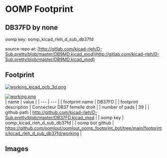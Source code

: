 # OOMP Footprint  
## DB37FD  by none  
  
oomp key: oomp_kicad_rleh_d_sub_db37fd  
  
source repo at: [http://gitlab.com/kicad-rleh/D-Sub.pretty/blob/master/DB9MD.kicad_mod](http://gitlab.com/kicad-rleh/D-Sub.pretty/blob/master/DB9MD.kicad_mod)  
## Footprint  
  
[![working_kicad_pcb_3d.png](working_kicad_pcb_3d_600.png)](working_kicad_pcb_3d.png)  
  
[![working.png](working_600.png)](working.png)  
| name | value | 
| --- | --- | 
| footprint name | DB37FD | 
| footprint description | Connecteur DB37 femelle droit | 
| number of pads | 39 | 
| github path | http://github.com/kicad-rleh/D-Sub.pretty/blob/master/DB37FD.kicad_mod | 
| oomp key | oomp_kicad_rleh_d_sub_db37fd | 
| oomp bot github | https://github.com/oomlout/oomlout_oomp_footprint_bot/tree/main/footprints/kicad_rleh_d_sub_db37fd/working | 
## Images  
